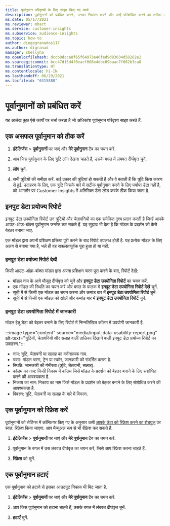```yaml
---
title: पूर्वानुमान परिदृश्यों के लिए साझा किए गए कार्य
description: पूर्वानुमानों को प्रबंधित करने, उनका निवारण करने और उन्हें परिशोधित करने का तरीका जानें.
ms.date: 05/17/2021
ms.reviewer: mhart
ms.service: customer-insights
ms.subservice: audience-insights
ms.topic: how-to
author: diegogranados117
ms.author: digranad
manager: shellyha
ms.openlocfilehash: dccb8dcca8f65f64973e46fed9d83034d58282e2
ms.sourcegitcommit: bcc47d15d4f0eacf008e4dbc09baac7f062b3ca8
ms.translationtype: HT
ms.contentlocale: hi-IN
ms.lasthandoff: 06/29/2021
ms.locfileid: "6315880"
---
```

# <a name="manage-predictions"></a>पूर्वानुमानों को प्रबंधित करें

यह आलेख कुछ ऐसे कार्यों पर चर्चा करता है जो अधिकांश पूर्वानुमान परिदृश्य साझा करते हैं.

## <a name="troubleshoot-a-failed-prediction"></a>एक असफल पूर्वानुमान को ठीक करें

1. **इंटेलिजेंस** > **पूर्वानुमानों** पर जाएं और **मेरे पूर्वानुमान** टैब का चयन करें.

1. आप जिस पूर्वानुमान के लिए त्रुटि लॉग देखना चाहते हैं, उसके बगल में लंबवत दीर्घवृत्त चुनें.

1. **लॉग** चुनें.

1. सभी त्रुटियों की समीक्षा करें. कई प्रकार की त्रुटियां हो सकती हैं और वे बताती हैं कि त्रुटि किस कारण से हुई. उदाहरण के लिए, एक त्रुटि जिसके बारे में सटीक पूर्वानुमान करने के लिए पर्याप्त डेटा नहीं है, को आमतौर पर Customer Insights में अतिरिक्त डेटा लोड करके ठीक किया जाता है.

## <a name="input-data-usability-report"></a>इनपुट डेटा प्रयोज्य रिपोर्ट

इनपुट डेटा उपयोगिता रिपोर्ट उन त्रुटियों और चेतावनियों का एक समेकित दृश्य प्रदान करती है जिन्हें आपके आउट-ऑफ-बॉक्स पूर्वानुमान जनरेट कर सकते हैं. यह सुझाव भी देता है कि मॉडल के प्रदर्शन को कैसे बेहतर बनाया जाए.

एक मॉडल द्वारा अपनी प्रशिक्षण प्रक्रिया पूरी करने के बाद रिपोर्ट उपलब्ध होती है. यह प्रत्येक मॉडल के लिए अलग से बनाया गया है, भले ही वह सफलतापूर्वक पूरा हुआ हो या नहीं.

### <a name="view-the-input-data-usability-report"></a>इनपुट डेटा प्रयोज्य रिपोर्ट देखें

किसी आउट-ऑफ़-बॉक्स मॉडल द्वारा अपना प्रशिक्षण चरण पूरा करने के बाद, रिपोर्ट देखें:
- मॉडल नाम के आगे मौजूद दीर्घवृत्त को चुनें और **इनपुट डेटा उपयोगिता रिपोर्ट** का चयन करें.
- एक मॉडल की स्थिति का चयन करें और बगल के फलक में **इनपुट डेटा उपयोगिता रिपोर्ट देखें** चुनें.
- सूची में से किसी एक मॉडल का चयन करना और कमांड बार में **इनपुट डेटा उपयोगिता रिपोर्ट** चुनें.
- सूची में से किसी एक मॉडल को खोलें और कमांड बार में **इनपुट डेटा उपयोगिता रिपोर्ट** चुनें.

### <a name="information-in-the-input-data-usability-report"></a>इनपुट डेटा उपयोगिता रिपोर्ट में जानकारी

मॉडल हेतु डेटा को बेहतर बनाने के लिए रिपोर्ट में निम्नलिखित कॉलम में उपयोगी जानकारी है.

:::image type="content" source="media/input-data-usability-report.png" alt-text="त्रुटियों, चेतावनियों और सलाह वाली तालिका दिखाने वाली इनपुट डेटा प्रयोज्य रिपोर्ट का उदाहरण.":::

- नाम: त्रुटि, चेतावनी या सलाह का वर्णनात्मक नाम.
- चरण: मॉडल चरण, ट्रेन या स्कोर, जानकारी को संदर्भित करता है.
- स्थिति: जानकारी की गंभीरता (त्रुटि, चेतावनी, सलाह).
- कॉलम का नाम: किसी निकाय में कॉलम जिसे मॉडल के प्रदर्शन को बेहतर बनाने के लिए संशोधित करने की आवश्यकता है.
- निकाय का नाम: निकाय का नाम जिसे मॉडल के प्रदर्शन को बेहतर बनाने के लिए संशोधित करने की आवश्यकता है.
- विवरण: त्रुटि, चेतावनी या सलाह के बारे में विवरण.

## <a name="refresh-a-prediction"></a>एक पूर्वानुमान को रिफ्रेश करें

पूर्वानुमानों को सेटिंग्स में कॉन्फ़िगर किए गए के अनुसार उसी [आपके डेटा को रिफ्रेश करने का शेड्यूल](system.md#schedule-tab) पर स्वत: रिफ्रेश किया जाएगा. आप मैन्युअल रूप से भी रीफ़्रेश कर सकते हैं.

1. **इंटेलिजेंस** > **पूर्वानुमानों** पर जाएं और **मेरे पूर्वानुमान** टैब का चयन करें.

1. पूर्वानुमान के बगल में उस लंबवत दीर्घवृत्त का चयन करें, जिसे आप रिफ्रेश करना चाहते हैं.

1. **रिफ्रेश** को चुनें.

## <a name="delete-a-prediction"></a>एक पूर्वानुमान हटाएं

एक पूर्वानुमान को हटाने से इसका आउटपुट निकाय भी मिट जाता है.

1. **इंटेलिजेंस** > **पूर्वानुमानों** पर जाएं और **मेरे पूर्वानुमान** टैब का चयन करें.

1. आप जिस पूर्वानुमान को हटाना चाहते हैं, उसके बगल में लंबवत दीर्घवृत्त चुनें.

1. **हटाएँ** चुनें.
